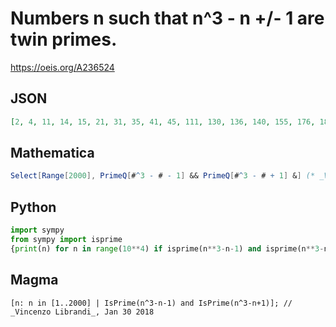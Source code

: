 # Numbers n such that n^3 \- n \+/\- 1 are twin primes\.
https://oeis.org/A236524
## JSON
```JSON
[2, 4, 11, 14, 15, 21, 31, 35, 41, 45, 111, 130, 136, 140, 155, 176, 189, 221, 230, 239, 274, 316, 406, 414, 441, 465, 466, 504, 521, 561, 570, 580, 584, 591, 686, 689, 696, 759, 834, 836, 860, 869, 904, 960, 1026, 1159, 1379, 1539, 1614, 1625, 1660]
```
## Mathematica
```Mathematica
Select[Range[2000], PrimeQ[#^3 - # - 1] && PrimeQ[#^3 - # + 1] &] (* _Vincenzo Librandi_, Jan 30 2018 *)
```
## Python
```Python
import sympy
from sympy import isprime
{print(n) for n in range(10**4) if isprime(n**3-n-1) and isprime(n**3-n+1)}
```
## Magma
```Magma
[n: n in [1..2000] | IsPrime(n^3-n-1) and IsPrime(n^3-n+1)]; // _Vincenzo Librandi_, Jan 30 2018
```
